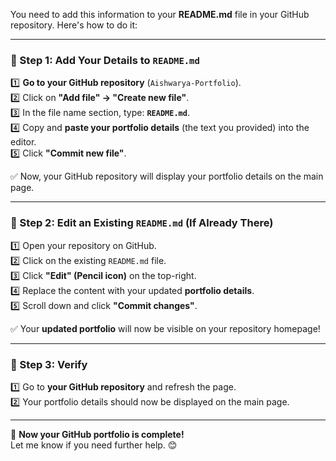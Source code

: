 You need to add this information to your **README.md** file in your GitHub repository. Here's how to do it:  

---

### **🔹 Step 1: Add Your Details to `README.md`**
1️⃣ **Go to your GitHub repository** (`Aishwarya-Portfolio`).  
2️⃣ Click on **"Add file" → "Create new file"**.  
3️⃣ In the file name section, type: **`README.md`**.  
4️⃣ Copy and **paste your portfolio details** (the text you provided) into the editor.  
5️⃣ Click **"Commit new file"**.  

✅ Now, your GitHub repository will display your portfolio details on the main page.  

---

### **🔹 Step 2: Edit an Existing `README.md` (If Already There)**
1️⃣ Open your repository on GitHub.  
2️⃣ Click on the existing `README.md` file.  
3️⃣ Click **"Edit" (Pencil icon)** on the top-right.  
4️⃣ Replace the content with your updated **portfolio details**.  
5️⃣ Scroll down and click **"Commit changes"**.  

✅ Your **updated portfolio** will now be visible on your repository homepage!  

---

### **🔹 Step 3: Verify**
1️⃣ Go to **your GitHub repository** and refresh the page.  
2️⃣ Your portfolio details should now be displayed on the main page.  

---

🚀 **Now your GitHub portfolio is complete!**  
Let me know if you need further help. 😊

